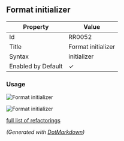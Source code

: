 ## Format initializer

| Property           | Value              |
| ------------------ | ------------------ |
| Id                 | RR0052             |
| Title              | Format initializer |
| Syntax             | initializer        |
| Enabled by Default | &#x2713;           |

### Usage

![Format initializer](../../images/refactorings/FormatInitializerOnMultipleLines.png)

![Format initializer](../../images/refactorings/FormatInitializerOnSingleLine.png)

[full list of refactorings](Refactorings.md)

*\(Generated with [DotMarkdown](http://github.com/JosefPihrt/DotMarkdown)\)*